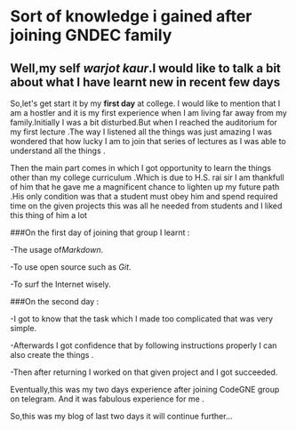 <h1>Sort of knowledge i gained after joining GNDEC family</h1>

<h2>Well,my self <i>warjot kaur</i>.I would like to talk a bit about what I have 
  learnt new in recent few days </h2>

So,let's get start it by my <strong>first day</strong> at college.
I would like to mention that I am a hostler and it is my first experience when I am
living far away from my family.Initially I was a bit disturbed.But when I reached the
auditorium for my first lecture .The way I listened all the things was just amazing I 
was wondered that how lucky I am to join that series of lectures as I was able to 
understand all the things .

Then the main part comes in which I got opportunity to learn the things other than my
college curriculum .Which is due to H.S. rai sir I am thankfull of him that he gave me 
a magnificent chance to lighten up my future path .His only condition was that a student
must obey him and spend required time on the given projects this was all he needed from
students and I liked this thing of him a lot

###On the first day of joining that group I learnt :

-The usage of<i>Markdown</i>.

-To use open source such as <i>Git</i>.

-To surf the Internet wisely.

###On the second day :

-I got to know that the task which I made too complicated that was very simple.

-Afterwards I got confidence that by following instructions properly I can also create 
the things .

-Then after returning I worked on that given project and I got succeeded. 

Eventually,this was my two days experience after joining CodeGNE group on telegram.
And it was fabulous experience for me .

So,this was my blog of last two days it will continue further...

